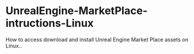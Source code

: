 # UnrealEngine-MarketPlace-intructions-Linux
How to access download and install Unreal Engine Market Place assets on Linux..
